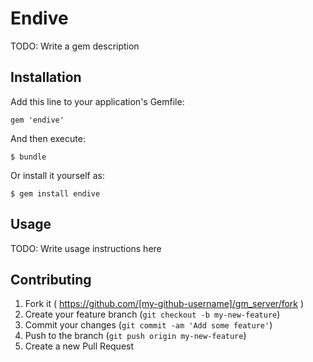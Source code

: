 # Endive

TODO: Write a gem description

## Installation

Add this line to your application's Gemfile:

    gem 'endive'

And then execute:

    $ bundle

Or install it yourself as:

    $ gem install endive

## Usage

TODO: Write usage instructions here

## Contributing

1. Fork it ( https://github.com/[my-github-username]/gm_server/fork )
2. Create your feature branch (`git checkout -b my-new-feature`)
3. Commit your changes (`git commit -am 'Add some feature'`)
4. Push to the branch (`git push origin my-new-feature`)
5. Create a new Pull Request
